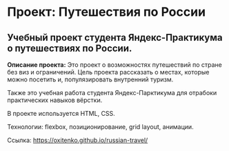 # Проект: Путешествия по России

## Учебный проект студента Яндекс-Практикума о путешествиях по России.

**Описание проекта:**
Это проект о возможностях путешествий по стране без виз и ограничений. Цель проекта рассказать о местах, которые можно посетить и, популязировать внутренний туризм.

Также это учебная работа студента Яндекс-Парктикума для отрабоки практических навыков вёрстки.

В проекте используется HTML, CSS.

Технологии: flexbox, позиционирование, grid layout, анимации.

Ссылка: https://oxitenko.github.io/russian-travel/

